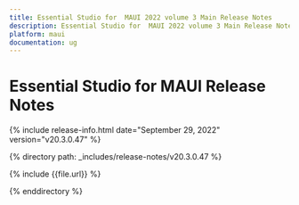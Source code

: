 ```yaml
---
title: Essential Studio for  MAUI 2022 volume 3 Main Release Notes  
description: Essential Studio for  MAUI 2022 volume 3 Main Release Notes 
platform: maui
documentation: ug
---
```


# Essential Studio for  MAUI Release Notes  

{% include release-info.html date="September 29, 2022"  version="v20.3.0.47" %} 

{% directory path: _includes/release-notes/v20.3.0.47 %}

{% include {{file.url}} %}

{% enddirectory %}